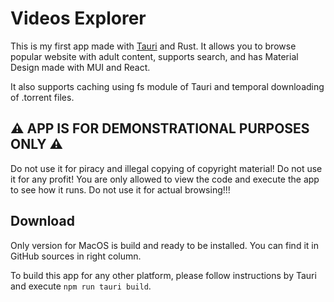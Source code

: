 # Videos Explorer

This is my first app made with [Tauri](https://tauri.studio/) and Rust. It allows you to browse popular website with adult content, supports search, and has Material Design made with MUI and React.

It also supports caching using fs module of Tauri and temporal downloading of .torrent files.

## ⚠️ APP IS FOR DEMONSTRATIONAL PURPOSES ONLY ⚠️

Do not use it for piracy and illegal copying of copyright material! Do not use it for any profit! You are only allowed to view the code and execute the app to see how it runs. Do not use it for actual browsing!!!

## Download

Only version for MacOS is build and ready to be installed. You can find it in GitHub sources in right column.

To build this app for any other platform, please follow instructions by Tauri and execute `npm run tauri build`.
